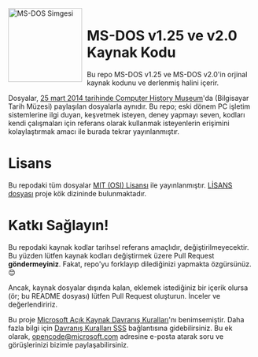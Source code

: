 <img width="150" height="150" align="left" style="float: left; margin: 0 10px 0 0;" alt="MS-DOS Simgesi" src="https://github.com/Microsoft/MS-DOS/blob/master/msdos-logo.png">   

# MS-DOS v1.25 ve v2.0 Kaynak Kodu
Bu repo MS-DOS v1.25 ve MS-DOS v2.0'in orjinal kaynak kodunu ve derlenmiş halini içerir.

Dosyalar, [25 mart 2014 tarihinde Computer History Museum]( http://www.computerhistory.org/atchm/microsoft-ms-dos-early-source-code/)'da (Bilgisayar Tarih Müzesi) paylaşılan dosyalarla aynıdır. Bu repo; eski dönem PC işletim sistemlerine ilgi duyan, keşvetmek isteyen, deney yapmayı seven, kodları kendi çalışmaları için referans olarak kullanmak isteyenlerin erişimini kolaylaştırmak amacı ile burada tekrar yayınlanmıştır.

# Lisans

Bu repodaki tüm dosyalar [MIT (OSI) Lisansı]( https://en.wikipedia.org/wiki/MIT_License) ile yayınlanmıştır. [LİSANS dosyası](https://github.com/Microsoft/MS-DOS/blob/master/LICENSE.md) proje kök dizininde bulunmaktadır.

# Katkı Sağlayın!

Bu repodaki kaynak kodlar tarihsel referans amaçlıdır, değiştirilmeyecektir. Bu yüzden lütfen kaynak kodları değiştirmek üzere Pull Request **göndermeyiniz**. Fakat, repo'yu forklayıp dilediğinizi yapmakta özgürsünüz. 😊

Ancak, kaynak dosyalar dışında kalan, eklemek istediğiniz bir içerik olursa (ör; bu README dosyası) lütfen Pull Request oluşturun. İnceler ve değerlendiririz.

Bu proje [Microsoft Açık Kaynak Davranış Kuralları](https://opensource.microsoft.com/codeofconduct/)'nı benimsemiştir. Daha fazla bilgi için [Davranış Kuralları SSS](https://opensource.microsoft.com/codeofconduct/faq/) bağlantısına gidebilirsiniz. Bu ek olarak, [opencode@microsoft.com](mailto:opencode@microsoft.com) adresine e-posta atarak soru ve görüşlerinizi bizimle paylaşabilirsiniz.
